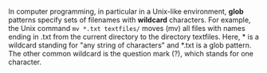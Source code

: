 In computer programming, in particular in a Unix-like environment, __glob__ patterns specify sets of filenames with __wildcard__ characters. For example, the Unix command ```mv *.txt textfiles/``` moves (mv) all files with names ending in .txt from the current directory to the directory textfiles. Here, * is a wildcard standing for "any string of characters" and *.txt is a glob pattern. The other common wildcard is the question mark (?), which stands for one character.

